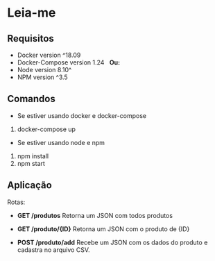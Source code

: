 # Leia-me

## Requisitos

 - Docker version ^18.09
 - Docker-Compose version 1.24
 &nbsp;
 **Ou:**
 &nbsp;
 - Node version 8.10^
 - NPM version ^3.5

## Comandos
 - Se estiver usando docker e docker-compose
 1. docker-compose up
 - Se estiver usando node e npm
 1. npm install
 2. npm start

## Aplicação

Rotas:

- **GET /produtos**
Retorna um JSON com todos produtos

- **GET /produto/{ID}**
Retorna um JSON com o produto de {ID}

- **POST /produto/add**
Recebe um JSON com os dados do produto e cadastra no
arquivo CSV.
